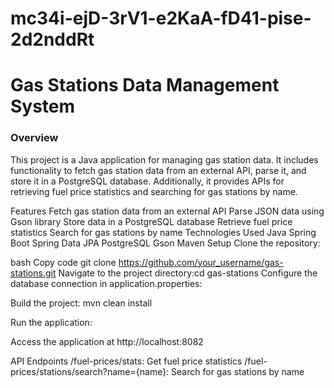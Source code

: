 # mc34i-ejD-3rV1-e2KaA-fD41-pise-2d2nddRt
# Gas Stations Data Management System

### Overview
This project is a Java application for managing gas station data. It includes functionality to fetch gas station data from an external API, parse it, and store it in a PostgreSQL database. Additionally, it provides APIs for retrieving fuel price statistics and searching for gas stations by name.

Features
Fetch gas station data from an external API
Parse JSON data using Gson library
Store data in a PostgreSQL database
Retrieve fuel price statistics
Search for gas stations by name
Technologies Used
Java
Spring Boot
Spring Data JPA
PostgreSQL
Gson
Maven
Setup
Clone the repository:

bash
Copy code
git clone https://github.com/your_username/gas-stations.git
Navigate to the project directory:cd gas-stations
Configure the database connection in application.properties:

Build the project:
mvn clean install

Run the application:

Access the application at http://localhost:8082

API Endpoints
/fuel-prices/stats: Get fuel price statistics
/fuel-prices/stations/search?name={name}: Search for gas stations by name
